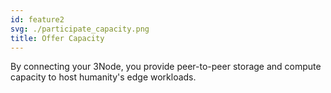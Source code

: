 ```yaml
---
id: feature2
svg: ./participate_capacity.png
title: Offer Capacity
---
```


By connecting your 3Node, you provide peer-to-peer storage and compute capacity to host humanity's edge workloads.
